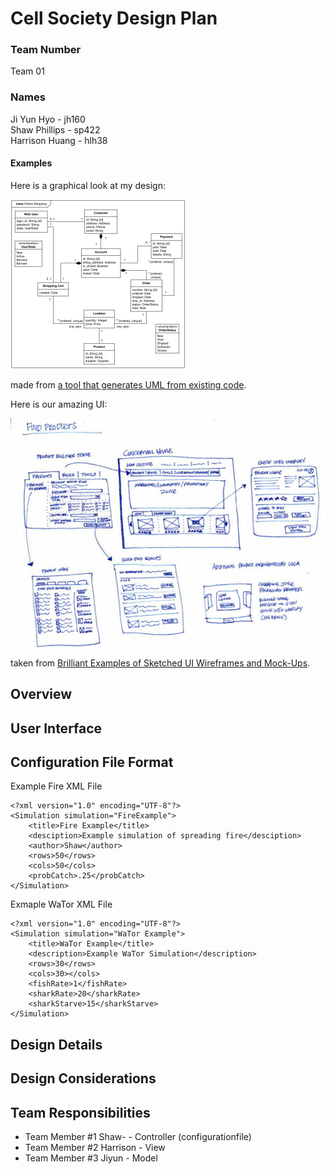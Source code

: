 # Cell Society Design Plan
### Team Number
Team 01
### Names
Ji Yun Hyo - jh160  
Shaw Phillips - sp422  
Harrison Huang - hlh38  
#### Examples

Here is a graphical look at my design:

![This is cool, too bad you can't see it](online-shopping-uml-example.png "An initial UI")

made from [a tool that generates UML from existing code](http://staruml.io/).


Here is our amazing UI:

![This is cool, too bad you can't see it](29-sketched-ui-wireframe.jpg "An alternate design")

taken from [Brilliant Examples of Sketched UI Wireframes and Mock-Ups](https://onextrapixel.com/40-brilliant-examples-of-sketched-ui-wireframes-and-mock-ups/).


## Overview


## User Interface


## Configuration File Format
Example Fire XML File
```xml=
<?xml version="1.0" encoding="UTF-8"?>
<Simulation simulation="FireExample">
	<title>Fire Example</title>
	<desciption>Example simulation of spreading fire</desciption>
	<author>Shaw</author>
	<rows>50</rows>
	<cols>50</cols>
	<probCatch>.25</probCatch>
</Simulation>
```
Exmaple WaTor XML File
```xml=
<?xml version="1.0" encoding="UTF-8"?>
<Simulation simulation="WaTor Example">
    <title>WaTor Example</title>
    <description>Example WaTor Simulation</description>
    <rows>30</rows>
    <cols>30></cols>
    <fishRate>1</fishRate>
    <sharkRate>20</sharkRate>
    <sharkStarve>15</sharkStarve>
</Simulation>
```

## Design Details


## Design Considerations


## Team Responsibilities

 * Team Member #1
Shaw- - Controller (configurationfile)
 * Team Member #2
Harrison - View
 * Team Member #3
Jiyun - Model
